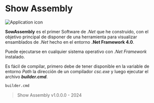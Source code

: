 # Show Assembly

![Application icon](./show.ico)

**SowAssembly** es el primer Software de *.Net*
que he construido, con el objetivo principal
de disponer de una herramienta para visualizar
ensamblados de *.Net* hecho en el entorno
**.Net Framework 4.0**.

Puede ejecutarse en cualquier sistema operativo
con *.Net Framework* instalado.

Es fácil de compilar, primero debe de tener disponible
en la variable de entorno *Path* la dirección de un
compilador *csc.exe*  y luego ejecutar el archivo
***builder.cmd***.

```cmd 
builder.cmd
```

> Show Assembly v1.0.0.0 - 2024